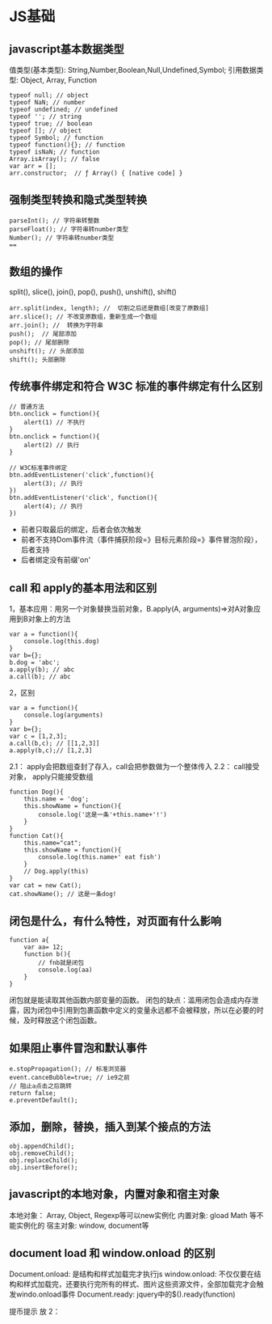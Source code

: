 # JS基础
## javascript基本数据类型
值类型(基本类型): String,Number,Boolean,Null,Undefined,Symbol;
引用数据类型: Object, Array, Function
~~~
typeof null; // object
typeof NaN; // number
typeof undefined; // undefined
typeof ''; // string
typeof true; // boolean
typeof []; // object
typeof Symbol; // function
typeof function(){}; // function
typeof isNaN; // function
Array.isArray(); // false
var arr = [];
arr.constructor;  // ƒ Array() { [native code] }
~~~
## 强制类型转换和隐式类型转换
~~~
parseInt(); // 字符串转整数
parseFloat(); // 字符串转number类型
Number(); // 字符串转number类型
==
~~~
## 数组的操作
split(), slice(), join(), pop(), push(),  unshift(), shift()
~~~
arr.split(index, length); //  切割之后还是数组[改变了原数组]
arr.slice(); // 不改变原数组，重新生成一个数组
arr.join(); //  转换为字符串
push();  // 尾部添加
pop(); // 尾部删除 
unshift(); // 头部添加
shift(); 头部删除
~~~
## 传统事件绑定和符合 W3C 标准的事件绑定有什么区别
~~~
// 普通方法
btn.onclick = function(){
    alert(1) // 不执行
}
btn.onclick = function(){
    alert(2) // 执行
}

// W3C标准事件绑定
btn.addEventListener('click',function(){
    alert(3); // 执行
})
btn.addEventListener('click', function(){
    alert(4); // 执行
})
~~~
* 前者只取最后的绑定，后者会依次触发
* 前者不支持Dom事件流（事件捕获阶段=》目标元素阶段=》事件冒泡阶段），后者支持
* 后者绑定没有前缀'on'
## call 和 apply的基本用法和区别
1，基本应用：用另一个对象替换当前对象，B.apply(A, arguments)=>对A对象应用到B对象上的方法
~~~
var a = function(){
    console.log(this.dog)
}
var b={};
b.dog = 'abc';
a.apply(b); // abc
a.call(b); // abc
~~~
2，区别
~~~
var a = function(){
    console.log(arguments)
}
var b={};
var c = [1,2,3];
a.call(b,c); // [[1,2,3]]
a.apply(b,c);// [1,2,3]
~~~
2.1： apply会把数组查封了存入，call会把参数做为一个整体传入
2.2： call接受对象， apply只能接受数组
~~~
function Dog(){
    this.name = 'dog';
    this.showName = function(){
        console.log('这是一条'+this.name+'!')
    }
}
function Cat(){
    this.name="cat";
    this.showName = function(){
        console.log(this.name+' eat fish')
    }
    // Dog.apply(this)
}
var cat = new Cat();
cat.showName(); // 这是一条dog!
~~~
## 闭包是什么，有什么特性，对页面有什么影响
~~~
function a{
    var aa= 12;
    function b(){
        // fnb就是闭包
        console.log(aa)
    }
}
~~~
闭包就是能读取其他函数内部变量的函数。
闭包的缺点：滥用闭包会造成内存泄露，因为闭包中引用到包裹函数中定义的变量永远都不会被释放，所以在必要的时候，及时释放这个闭包函数。
## 如果阻止事件冒泡和默认事件
~~~
e.stopPropagation(); // 标准浏览器
event.canceBubble=true; // ie9之前
// 阻止a点击之后跳转
return false;
e.preventDefault();
~~~
## 添加，删除，替换，插入到某个接点的方法
~~~
obj.appendChild();
obj.removeChild();
obj.replaceChild();
obj.insertBefore();
~~~
## javascript的本地对象，内置对象和宿主对象
本地对象： Array, Object, Regexp等可以new实例化
内置对象: gload Math 等不能实例化的
宿主对象: window, document等
## document load 和 window.onload 的区别
Document.onload: 是结构和样式加载完才执行js
window.onload: 不仅仅要在结构和样式加载完，还要执行完所有的样式、图片这些资源文件，全部加载完才会触发windo.onload事件
Document.ready: jquery中的$().ready(function)



提币提示  放  2：